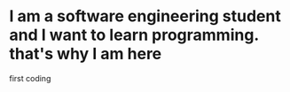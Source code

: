 # I am a software engineering student and I want to learn programming. that's why I am here
first coding
